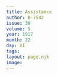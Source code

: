 ```yaml
---
title: Assistance
author: B-7542
issue: 30
volume: 5
year: 1917
month: 22
day: VI
tags:
layout: page.njk
image:
---
```



